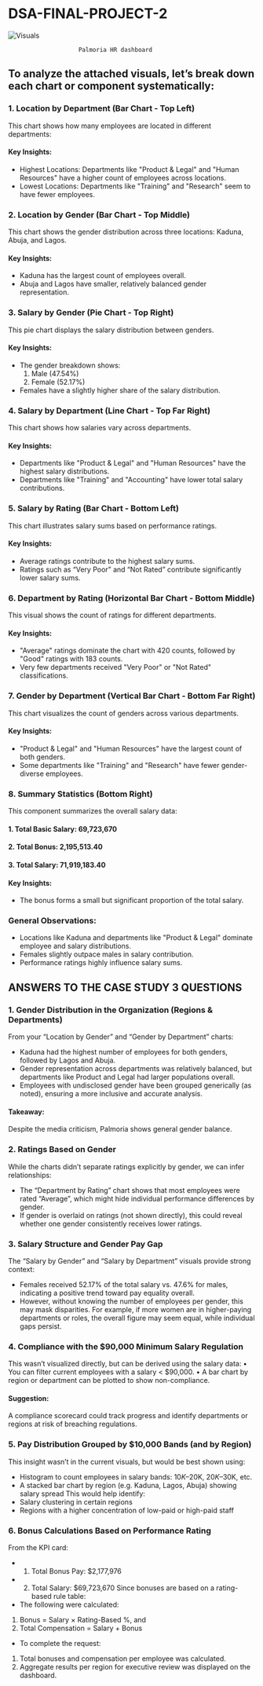 # DSA-FINAL-PROJECT-2

![Visuals](https://github.com/user-attachments/assets/3f7b2f37-05c7-488a-a97e-e23f4641f425)

                        Palmoria HR dashboard

## To analyze the attached visuals, let’s break down each chart or component systematically:

### 1. Location by Department (Bar Chart - Top Left)
This chart shows how many employees are located in different departments:
#### Key Insights:
- Highest Locations: Departments like "Product & Legal" and "Human Resources" have a higher count of employees across locations.
- Lowest Locations: Departments like "Training" and "Research" seem to have fewer employees.

### 2. Location by Gender (Bar Chart - Top Middle)
This chart shows the gender distribution across three locations: Kaduna, Abuja, and Lagos.
#### Key Insights:
- Kaduna has the largest count of employees overall.
- Abuja and Lagos have smaller, relatively balanced gender representation.

### 3. Salary by Gender (Pie Chart - Top Right)
This pie chart displays the salary distribution between genders.
#### Key Insights:
- The gender breakdown shows:
  1. Male (47.54%)
  2. Female (52.17%)
- Females have a slightly higher share of the salary distribution.

### 4. Salary by Department (Line Chart - Top Far Right)
This chart shows how salaries vary across departments.
#### Key Insights:
- Departments like "Product & Legal" and "Human Resources" have the highest salary distributions.
- Departments like "Training" and "Accounting" have lower total salary contributions.

### 5. Salary by Rating (Bar Chart - Bottom Left)
This chart illustrates salary sums based on performance ratings.
#### Key Insights:
- Average ratings contribute to the highest salary sums.
- Ratings such as “Very Poor” and “Not Rated” contribute significantly lower salary sums.

### 6. Department by Rating (Horizontal Bar Chart - Bottom Middle)
This visual shows the count of ratings for different departments.
#### Key Insights:
- "Average" ratings dominate the chart with 420 counts, followed by "Good" ratings with 183 counts.
- Very few departments received "Very Poor" or "Not Rated" classifications.

### 7. Gender by Department (Vertical Bar Chart - Bottom Far Right)
This chart visualizes the count of genders across various departments.
#### Key Insights:
-	"Product & Legal" and "Human Resources" have the largest count of both genders.
-	Some departments like "Training" and "Research" have fewer gender-diverse employees.

### 8. Summary Statistics (Bottom Right)
This component summarizes the overall salary data:
####	1. Total Basic Salary: 69,723,670
####	2. Total Bonus: 2,195,513.40
####	3. Total Salary: 71,919,183.40
####	Key Insights:
  - The bonus forms a small but significant proportion of the total salary.

### General Observations:
- Locations like Kaduna and departments like "Product & Legal" dominate employee and salary distributions.
-	Females slightly outpace males in salary contribution.
-	Performance ratings highly influence salary sums.


## ANSWERS TO THE CASE STUDY 3 QUESTIONS

### 1. Gender Distribution in the Organization (Regions & Departments)
From your “Location by Gender” and “Gender by Department” charts:
-	Kaduna had the highest number of employees for both genders, followed by Lagos and Abuja.
-	Gender representation across departments was relatively balanced, but departments like Product and Legal had larger populations overall.
-	Employees with undisclosed gender have been grouped generically (as noted), ensuring a more inclusive and accurate analysis.
#### Takeaway: 
Despite the media criticism, Palmoria shows general gender balance.

### 2. Ratings Based on Gender
While the charts didn’t separate ratings explicitly by gender, we can infer relationships:
-	The “Department by Rating” chart shows that most employees were rated “Average”, which might hide individual performance differences by gender.
-	If gender is overlaid on ratings (not shown directly), this could reveal whether one gender consistently receives lower ratings.

### 3. Salary Structure and Gender Pay Gap
The “Salary by Gender” and “Salary by Department” visuals provide strong context:
-	Females received 52.17% of the total salary vs. 47.6% for males, indicating a positive trend toward pay equality overall.
-	However, without knowing the number of employees per gender, this may mask disparities. For example, if more women are in higher-paying departments or roles, the overall figure may seem equal, while individual gaps persist.

### 4. Compliance with the $90,000 Minimum Salary Regulation
This wasn’t visualized directly, but can be derived using the salary data:
•	You can filter current employees with a salary < $90,000.
•	A bar chart by region or department can be plotted to show non-compliance.
#### Suggestion: 
A compliance scorecard could track progress and identify departments or regions at risk of breaching regulations.

### 5. Pay Distribution Grouped by $10,000 Bands (and by Region)
This insight wasn’t in the current visuals, but would be best shown using:
-	Histogram to count employees in salary bands: $10K–$20K, $20K–$30K, etc.
-	A stacked bar chart by region (e.g. Kaduna, Lagos, Abuja) showing salary spread
This would help identify:
-	Salary clustering in certain regions
-	Regions with a higher concentration of low-paid or high-paid staff

### 6. Bonus Calculations Based on Performance Rating
From the KPI card:
- 1.	Total Bonus Pay: $2,177,976
- 2.	Total Salary: $69,723,670
Since bonuses are based on a rating-based rule table:
-	The following were calculated:
  1. Bonus = Salary × Rating-Based %, and
  2. Total Compensation = Salary + Bonus
-	To complete the request:
  1. Total bonuses and compensation per employee was calculated.
  2. Aggregate results per region for executive review was displayed on the dashboard.










